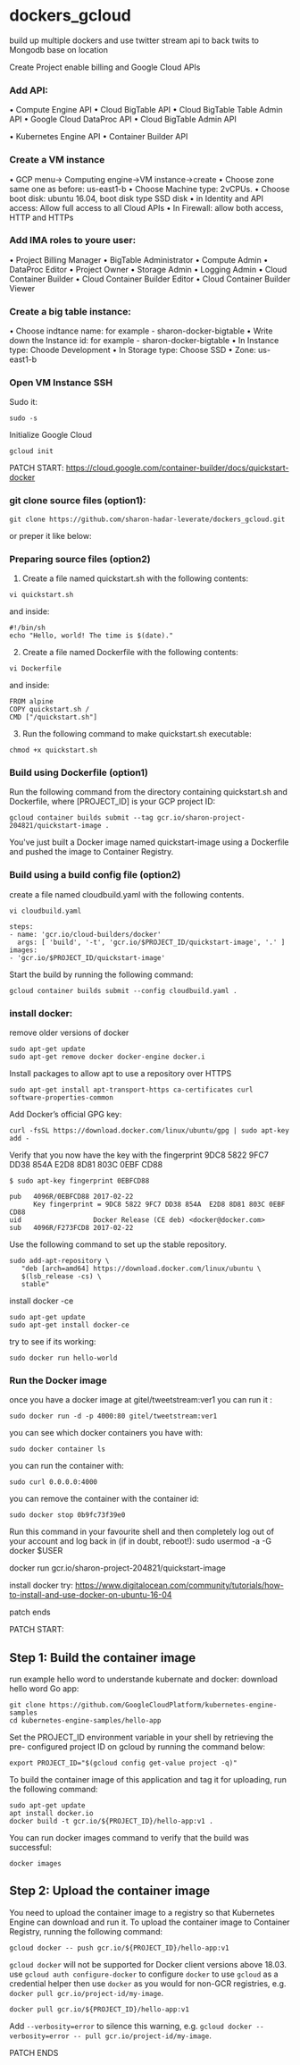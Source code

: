 # dockers_gcloud
build up multiple dockers and use twitter stream api to back twits to Mongodb base on location

Create Project enable billing and Google Cloud APIs

### Add API:
•	Compute Engine API
•	Cloud BigTable API
•	Cloud BigTable Table Admin API
•	Google Cloud DataProc API
•	Cloud BigTable Admin API

•	Kubernetes Engine API
•	Container Builder API


### Create a VM instance
•	GCP menu-> Computing engine->VM instance->create
•	Choose zone same one as before: us-east1-b
•	Choose Machine type: 2vCPUs.
•	Choose boot disk: ubuntu 16.04, boot disk type SSD disk
•	in Identity and API access: Allow full access to all Cloud APIs
•	In Firewall: allow both access, HTTP and HTTPs

### Add IMA roles to youre user:
•	Project Billing Manager
•	BigTable Administrator
•	Compute Admin
•	DataProc Editor
•	Project Owner
•	Storage Admin
•	Logging Admin
•	Cloud Container Builder
•	Cloud Container Builder Editor
•	Cloud Container Builder Viewer

### Create a big table instance:
•	Choose indtance name: for example - sharon-docker-bigtable
•	Write down the Instance id: for example - sharon-docker-bigtable
•	In Instance type: Choode Development
•	In Storage type: Choose SSD
•	Zone: us-east1-b

### Open VM Instance SSH

Sudo it:
```
sudo -s
```

Initialize Google Cloud
```
gcloud init 
```
PATCH START: https://cloud.google.com/container-builder/docs/quickstart-docker
### git clone source files (option1):
```
git clone https://github.com/sharon-hadar-leverate/dockers_gcloud.git
```
or preper it like below:
### Preparing source files (option2)
1. Create a file named quickstart.sh with the following contents:
```
vi quickstart.sh
```
and inside:
```
#!/bin/sh
echo "Hello, world! The time is $(date)."
```
2. Create a file named Dockerfile with the following contents:
```
vi Dockerfile
```
and inside:
```
FROM alpine
COPY quickstart.sh /
CMD ["/quickstart.sh"]
```
3. Run the following command to make quickstart.sh executable:
```
chmod +x quickstart.sh
```

### Build using Dockerfile (option1)

Run the following command from the directory containing quickstart.sh and Dockerfile, where [PROJECT_ID] is your GCP project ID:
```
gcloud container builds submit --tag gcr.io/sharon-project-204821/quickstart-image .
```
You've just built a Docker image named quickstart-image using a Dockerfile and pushed the image to Container Registry.

### Build using a build config file (option2)

create a file named cloudbuild.yaml with the following contents.
```
vi cloudbuild.yaml
```
```
steps:
- name: 'gcr.io/cloud-builders/docker'
  args: [ 'build', '-t', 'gcr.io/$PROJECT_ID/quickstart-image', '.' ]
images:
- 'gcr.io/$PROJECT_ID/quickstart-image'
```
Start the build by running the following command:
```
gcloud container builds submit --config cloudbuild.yaml .
```
### install docker:
remove older versions of docker
```
sudo apt-get update
sudo apt-get remove docker docker-engine docker.i
```
Install packages to allow apt to use a repository over HTTPS
```
sudo apt-get install apt-transport-https ca-certificates curl software-properties-common
```
Add Docker’s official GPG key:
```
curl -fsSL https://download.docker.com/linux/ubuntu/gpg | sudo apt-key add -
```

Verify that you now have the key with the fingerprint 9DC8 5822 9FC7 DD38 854A E2D8 8D81 803C 0EBF CD88
```
$ sudo apt-key fingerprint 0EBFCD88

pub   4096R/0EBFCD88 2017-02-22
      Key fingerprint = 9DC8 5822 9FC7 DD38 854A  E2D8 8D81 803C 0EBF CD88
uid                  Docker Release (CE deb) <docker@docker.com>
sub   4096R/F273FCD8 2017-02-22
```
Use the following command to set up the stable repository. 
```
sudo add-apt-repository \
   "deb [arch=amd64] https://download.docker.com/linux/ubuntu \
   $(lsb_release -cs) \
   stable"
```
install docker -ce
```
sudo apt-get update
sudo apt-get install docker-ce
```

try to see if its working:
```
sudo docker run hello-world
```


### Run the Docker image

once you have a docker image at gitel/tweetstream:ver1 you can run it :
```
sudo docker run -d -p 4000:80 gitel/tweetstream:ver1
```

you can see which docker containers you have with:
```
sudo docker container ls
```

you can run the container with:
```
sudo curl 0.0.0.0:4000
```

you can remove the container with the container id:
```
sudo docker stop 0b9fc73f39e0
```






Run this command in your favourite shell and then completely log out of your account and log back in (if in doubt, reboot!):
sudo usermod -a -G docker $USER

docker run gcr.io/sharon-project-204821/quickstart-image

install docker try:
https://www.digitalocean.com/community/tutorials/how-to-install-and-use-docker-on-ubuntu-16-04

patch ends

PATCH START:

## Step 1: Build the container image

run example hello word to understande kubernate and docker:
download hello word Go app:

```
git clone https://github.com/GoogleCloudPlatform/kubernetes-engine-samples
cd kubernetes-engine-samples/hello-app
```

Set the PROJECT_ID environment variable in your shell by retrieving the pre- configured project ID on gcloud by running the command below:
```
export PROJECT_ID="$(gcloud config get-value project -q)"
```
To build the container image of this application and tag it for uploading, run the following command:
```
sudo apt-get update
apt install docker.io
docker build -t gcr.io/${PROJECT_ID}/hello-app:v1 .
```

You can run docker images command to verify that the build was successful:
```
docker images
```

## Step 2: Upload the container image

You need to upload the container image to a registry so that Kubernetes Engine can download and run it. To upload the container image to Container Registry, running the following command:
```
gcloud docker -- push gcr.io/${PROJECT_ID}/hello-app:v1
```
`gcloud docker` will not be supported for Docker client versions above 18.03.
use `gcloud auth configure-docker` to configure `docker` to use `gcloud` as a credential helper
then use `docker` as you would for non-GCR registries, e.g. `docker pull gcr.io/project-id/my-image`.
```
docker pull gcr.io/${PROJECT_ID}/hello-app:v1
```
Add `--verbosity=error` to silence this warning, e.g. `gcloud docker --verbosity=error -- pull gcr.io/project-id/my-image`.

PATCH ENDS

